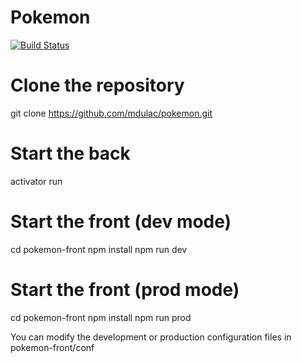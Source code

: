 Pokemon
=======

[![Build Status](https://api.travis-ci.org/mdulac/pokemon.png?branch=master)](http://travis-ci.org/mdulac/pokemon)

Clone the repository
====================
git clone https://github.com/mdulac/pokemon.git

Start the back
==============
activator run

Start the front (dev mode)
==========================
cd pokemon-front
npm install
npm run dev

Start the front (prod mode)
==========================
cd pokemon-front
npm install
npm run prod

You can modify the development or production configuration files in pokemon-front/conf